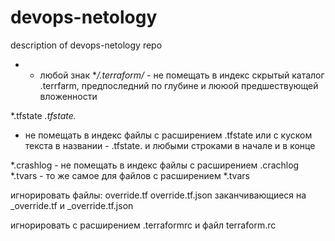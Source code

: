 # devops-netology
description of devops-netology repo

* - любой знак
**/.terraform/* - не помещать в индекс скрытый каталог .terrfarm, предпоследний по глубине и лююой предшествующей вложенности

*.tfstate 
*.tfstate.*
- не помещать в индекс файлы с расширением .tfstate или с куском текста в названии - .tfstate. и любыми строками в начале и в конце

*.crashlog - не помещать в индекс файлы с расширением .crachlog
*.tvars - то же самое для файлов с расширением *.tvars

игнорировать файлы:
override.tf
override.tf.json
заканчивающиеся на _override.tf и _override.tf.json


игнорировать с расширением .terraformrc и файл terraform.rc

